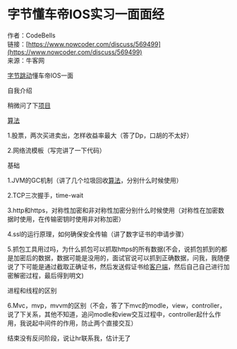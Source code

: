 # 字节懂车帝IOS实习一面面经

作者：CodeBells  
链接：[https://www.nowcoder.com/discuss/569499](https://www.nowcoder.com/discuss/569499)  
来源：牛客网  
  


[字节跳动](/jump/super-jump/word?word=%E5%AD%97%E8%8A%82%E8%B7%B3%E5%8A%A8)懂车帝IOS一面

自我介绍

稍微问了下[项目](/jump/super-jump/word?word=%E9%A1%B9%E7%9B%AE)

[算法](/jump/super-jump/word?word=%E7%AE%97%E6%B3%95)

1.股票，两次买进卖出，怎样收益率最大（答了Dp，口胡的不太好）

2.网络流模板（写完讲了一下代码）

基础

1.JVM的GC机制（讲了几个垃圾回收[算法](/jump/super-jump/word?word=%E7%AE%97%E6%B3%95)，分别什么时候使用）

2.TCP三次握手，time-wait

3.http和https，对称性加密和非对称性加密分别什么时候使用（对称性在加密数据时使用，在传输密钥时使用非对称加密）

4.ssl的运行原理，如何确保安全传输（讲了数字证书的申请步骤）

5.抓包工具用过吗，为什么抓包可以抓取https的所有数据\(不会，说抓包抓到的都是加密后的数据，数据可能是没用的，面试官说可以抓到正确数据，问我，我随便说了下可能是通过截取正确证书，然后发送假证书给[客户端](/jump/super-jump/word?word=%E5%AE%A2%E6%88%B7%E7%AB%AF)，然后自己自己进行加密解密过程，最后得到明文\)

进程和线程的区别

6.Mvc，mvp，mvvm的区别（不会，答了下mvc的modle，view，controller，说了下关系，其他不知道，追问modle和view交互过程中，controller起什么作用，我说起中间件的作用，防止两个直接交互）

结束没有反问阶段，说让hr联系我，估计无了

